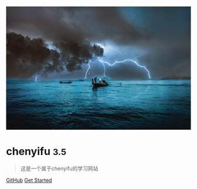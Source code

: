 <!-- _coverpage.md -->

![logo](logo.jpg)

# chenyifu <small>3.5</small>

> 这是一个属于chenyifu的学习网站

[GitHub](https://github.com/docsifyjs/docsify/)
[Get Started](#Headline)